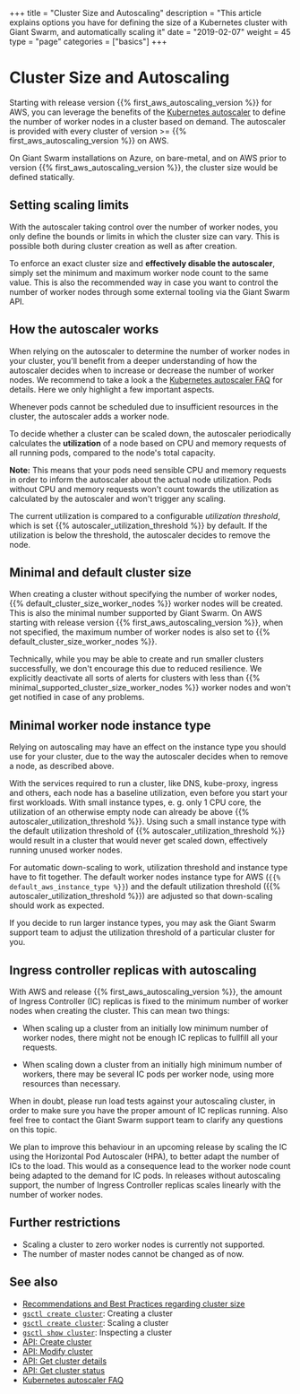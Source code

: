 +++
title = "Cluster Size and Autoscaling"
description = "This article explains options you have for defining the size of a Kubernetes cluster with Giant Swarm, and automatically scaling it"
date = "2019-02-07"
weight = 45
type = "page"
categories = ["basics"]
+++

# Cluster Size and Autoscaling

Starting with release version {{% first_aws_autoscaling_version %}} for AWS, you can leverage the benefits of the [Kubernetes autoscaler](https://github.com/kubernetes/autoscaler) to define the number of worker nodes in a cluster based on demand.
The autoscaler is provided with every cluster of version >= {{% first_aws_autoscaling_version %}} on AWS.

On Giant Swarm installations on Azure, on bare-metal, and on AWS prior to version {{% first_aws_autoscaling_version %}}, the cluster size would be defined statically.

## Setting scaling limits

With the autoscaler taking control over the number of worker nodes, you only define the bounds or limits in which the cluster size can vary. This is possible both during cluster creation as well as after creation.

To enforce an exact cluster size and **effectively disable the autoscaler**, simply set the minimum and maximum worker node count to the same value. This is also the recommended way in case you want to control the number of worker nodes through some external tooling via the Giant Swarm API.

## How the autoscaler works

When relying on the autoscaler to determine the number of worker nodes in your cluster, you'll benefit from a deeper understanding of how the autoscaler decides when to increase or decrease the number of worker nodes. We recommend to take a look a the [Kubernetes autoscaler FAQ](https://github.com/kubernetes/autoscaler/blob/master/cluster-autoscaler/FAQ.md) for details. Here we only highlight a few important aspects.

Whenever pods cannot be scheduled due to insufficient resources in the cluster, the autoscaler adds a worker node.

To decide whether a cluster can be scaled down, the autoscaler periodically calculates the **utilization** of a node based on CPU and memory requests of all running pods, compared to the node's total capacity.

**Note:** This means that your pods need sensible CPU and memory requests in order to inform the autoscaler about the actual node utilization.
Pods without CPU and memory requests won't count towards the utilization as calculated by the autoscaler and won't trigger any scaling.

The current utilization is compared to a configurable _utilization threshold_, which is set {{% autoscaler_utilization_threshold %}} by default.
If the utilization is below the threshold, the autoscaler decides to remove the node.

## Minimal and default cluster size

When creating a cluster without specifying the number of worker nodes, {{% default_cluster_size_worker_nodes %}} worker nodes will be created. This is also the minimal number supported by Giant Swarm. On AWS starting with release version {{% first_aws_autoscaling_version %}}, when not specified, the maximum number of worker nodes is also set to {{% default_cluster_size_worker_nodes %}}.

Technically, while you may be able to create and run smaller clusters successfully, we don't encourage this due to reduced resilience. We explicitly deactivate all sorts of alerts for clusters with less than {{% minimal_supported_cluster_size_worker_nodes %}} worker nodes and won't get notified in case of any problems.

## Minimal worker node instance type

Relying on autoscaling may have an effect on the instance type you should use for your cluster, due to the way the autoscaler decides when to remove a node, as described above.

With the services required to run a cluster, like DNS, kube-proxy, ingress and others, each node has a baseline utilization, even before you start your first workloads.
With small instance types, e. g. only 1 CPU core, the utilization of an otherwise empty node can already be above {{% autoscaler_utilization_threshold %}}.
Using such a small instance type with the default utilization threshold of {{% autoscaler_utilization_threshold %}} would result in a cluster that would never get scaled down, effectively running unused worker nodes.

For automatic down-scaling to work, utilization threshold and instance type have to fit together.
The default worker nodes instance type for AWS (`{{% default_aws_instance_type %}}`) and the default utilization threshold ({{% autoscaler_utilization_threshold %}}) are adjusted so that down-scaling should work as expected.

If you decide to run larger instance types, you may ask the Giant Swarm support team to adjust the utilization threshold of a particular cluster for you.

## Ingress controller replicas with autoscaling

With AWS and release {{% first_aws_autoscaling_version %}}, the amount of Ingress Controller (IC) replicas is fixed to the minimum number of worker nodes when creating the cluster. This can mean two things:

- When scaling up a cluster from an initially low minimum number of worker nodes, there might not be enough IC replicas to fullfill all your requests.

- When scaling down a cluster from an initially high minimum number of workers, there may be several IC pods per worker node, using more resources than necessary.

When in doubt, please run load tests against your autoscaling cluster, in order to make sure you have the proper amount of IC replicas running.
Also feel free to contact the Giant Swarm support team to clarify any questions on this topic.

We plan to improve this behaviour in an upcoming release by scaling the IC using the Horizontal Pod Autoscaler (HPA), to better adapt the number of ICs to the load.
This would as a consequence lead to the worker node count being adapted to the demand for IC pods.
In releases without autoscaling support, the number of Ingress Controller replicas scales linearly with the number of worker nodes.

## Further restrictions

- Scaling a cluster to zero worker nodes is currently not supported.
- The number of master nodes cannot be changed as of now.

## See also

- [Recommendations and Best Practices regarding cluster size](/guides/recommendations-and-best-practices/#cluster-sizing)
- [`gsctl create cluster`](/reference/gsctl/create-cluster/): Creating a cluster
- [`gsctl create cluster`](/reference/gsctl/scale-cluster/): Scaling a cluster
- [`gsctl show cluster`](/reference/gsctl/show-cluster/): Inspecting a cluster
- [API: Create cluster](/api/#operation/addCluster)
- [API: Modify cluster](/api/#operation/modifyCluster)
- [API: Get cluster details](/api/#operation/getCluster)
- [API: Get cluster status](/api/#operation/getClusterStatus)
- [Kubernetes autoscaler FAQ](https://github.com/kubernetes/autoscaler/blob/master/cluster-autoscaler/FAQ.md)
